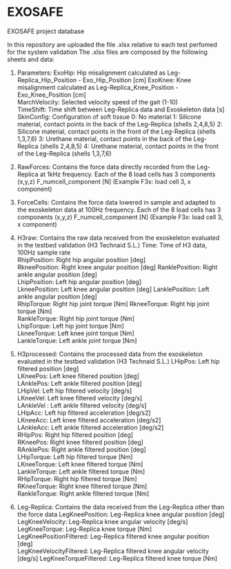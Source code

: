 # EXOSAFE
EXOSAFE project database

In this repository are uploaded the file .xlsx relative to each test perfomed for the system validation
The .xlsx files are composed by the following sheets and data:

1) Parameters:
ExoHip: Hip misalignment calculated as 	Leg-Replica_Hip_Position - Exo_Hip_Position [cm]
ExoKnee: Knee misalignment calculated as 	Leg-Replica_Knee_Position - Exo_Knee_Position	[cm]						
MarchVelocity: Selected velocity speed of the gait (1-10)	
TimeShift: Time shift between Leg-Replica data and Exoskeleton data [s] 	
SkinConfig: Configuration of soft tissue 
            0: No material
            1: Silicone material, contact points in the back of the Leg-Replica (shells 2,4,8,5)
            2: Silicone material, contact points in the front of the Leg-Replica (shells 1,3,7,6)
            3: Urethane material, contact points in the back of the Leg-Replica (shells 2,4,8,5)
            4: Urethane material, contact points in the front of the Leg-Replica (shells 1,3,7,6)

2) RawForces: 
Contains the force data directly recorded from the Leg-Replica at 1kHz frequency. Each of the 8 load cells has 3 components (x,y,z)
F_numcell_component [N] (Example F3x: load cell 3, x component)

3) ForceCells:
Contains the force data lowered in sample and adapted to the exoskeleton data at 100Hz frequency. Each of the 8 load cells has 3 components (x,y,z)
F_numcell_component [N] (Example F3x: load cell 3, x component)

4) H3raw:
Contains the raw data received from the exoskeleton evaluated in the testbed validation (H3 Technaid S.L.)
Time: Time of H3 data, 100Hz sample rate	
RhipPosition: Right hip angular position [deg]	
RkneePosition: Right knee angular position [deg]
RanklePosition: Right ankle angular position [deg]	
LhipPosition: Left hip angular position [deg]	
LkneePosition: Left knee angular position [deg]	
LanklePosition: Left ankle angular position [deg]	
RhipTorque: Right hip joint torque [Nm]	
RkneeTorque: Right hip joint torque [Nm]		
RankleTorque: Right hip joint torque [Nm]		
LhipTorque: Left hip joint torque [Nm]		
LkneeTorque: Left knee joint torque [Nm]	
LankleTorque: Left ankle joint torque [Nm]

5) H3processed:
Contains the processed data from the exoskeleton evaluated in the testbed validation (H3 Technaid S.L.)
LHipPos: Left hip filtered position [deg]	
LKneePos: Left knee filtered position [deg]		
LAnklePos: Left ankle filtered position [deg]		
LHipVel: Left hip filtered velocity [deg/s]		
LKneeVel: Left knee filtered velocity [deg/s]			
LAnkleVel	: Left ankle filtered velocity [deg/s]		
LHipAcc: Left hip filtered acceleration [deg/s2]			
LKneeAcc: Left knee filtered acceleration [deg/s2]			
LAnkleAcc: Left ankle filtered acceleration [deg/s2]				
RHipPos: Right hip filtered position [deg]		
RKneePos: Right knee filtered position [deg]		
RAnklePos: Right ankle filtered position [deg]		
LHipTorque: Left hip filtered torque [Nm]		
LKneeTorque: Left knee filtered torque [Nm]		
LankleTorque: Left ankle filtered torque [Nm]		
RHipTorque: Right hip filtered torque [Nm]		
RKneeTorque: Right knee filtered torque [Nm]		
RankleTorque: Right ankle filtered torque [Nm]	

6) Leg-Replica: Contains the data received from the Leg-Replica other than the force data
LegKneePosition: Leg-Replica knee angular position [deg]
LegKneeVelocity: Leg-Replica knee angular velocity [deg/s]
LegKneeTorque: Leg-Replica knee torque [Nm]	
LegKneePositionFiltered: Leg-Replica filtered knee angular position [deg]	
LegKneeVelocityFiltered: Leg-Replica filtered knee angular velocity [deg/s]	
LegKneeTorqueFiltered: Leg-Replica filtered knee torque [Nm]









